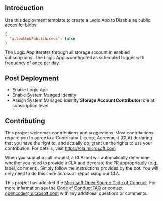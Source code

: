 ## Introduction
Use this deployment template to create a Logic App to Disable as public acces for blobs.

```json
{
  "allowBlobPublicAccess": false
}
```
The Logic App iterates through all storage account in enabled subscriptions.
The Logic App is configured as scheduled trigger with frequency of once per day.

## Post Deployment
- Enable Logic App
- Enable System Manged Identity
- Assign System Managed Identity **Storage Account Contributor** role at subscription level

## Contributing

This project welcomes contributions and suggestions.  Most contributions require you to agree to a
Contributor License Agreement (CLA) declaring that you have the right to, and actually do, grant us
the rights to use your contribution. For details, visit https://cla.microsoft.com.

When you submit a pull request, a CLA-bot will automatically determine whether you need to provide
a CLA and decorate the PR appropriately (e.g., label, comment). Simply follow the instructions
provided by the bot. You will only need to do this once across all repos using our CLA.

This project has adopted the [Microsoft Open Source Code of Conduct](https://opensource.microsoft.com/codeofconduct/).
For more information see the [Code of Conduct FAQ](https://opensource.microsoft.com/codeofconduct/faq/) or
contact [opencode@microsoft.com](mailto:opencode@microsoft.com) with any additional questions or comments.
